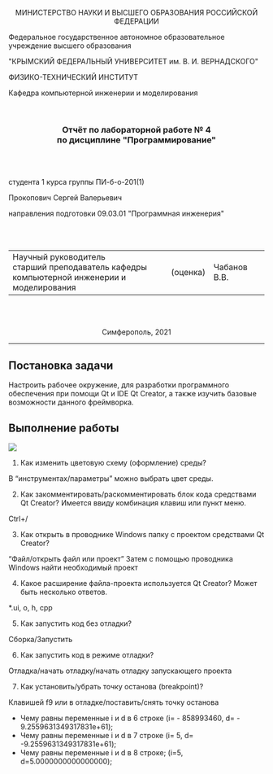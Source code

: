 <p align="center">МИНИСТЕРСТВО НАУКИ  И ВЫСШЕГО ОБРАЗОВАНИЯ РОССИЙСКОЙ ФЕДЕРАЦИИ<br>

Федеральное государственное автономное образовательное учреждение высшего образования<br>

"КРЫМСКИЙ ФЕДЕРАЛЬНЫЙ УНИВЕРСИТЕТ им. В. И. ВЕРНАДСКОГО"<br>

ФИЗИКО-ТЕХНИЧЕСКИЙ ИНСТИТУТ<br>

Кафедра компьютерной инженерии и моделирования</p>

<br>

<h3 align="center">Отчёт по лабораторной работе № 4<br> по дисциплине "Программирование"</h3>

<br><br>

<p>студента 1 курса группы ПИ-б-о-201(1)<br>


Прокопович Сергей Валерьевич<br>

направления подготовки 09.03.01 "Программная инженерия"</p>

<br><br>

<table>

<tr><td>Научный руководитель<br> старший преподаватель кафедры<br> компьютерной инженерии и моделирования</td>

<td>(оценка)</td>

<td>Чабанов В.В.</td>

</tr>

</table>

<br><br>

<p align="center">Симферополь, 2021</p>

<hr>

## Постановка задачи

Настроить рабочее окружение, для разработки программного обеспечения при помощи Qt и IDE Qt Creator, а также изучить базовые возможности данного фреймворка.

## Выполнение работы 

![](Programming/lab/04/screenshot/1.png)

1. Как изменить цветовую схему (оформление) среды?

В “инструментах/параметры” можно выбрать цвет среды.

2. Как закомментировать/раскомментировать блок кода средствами Qt Creator? Имеется ввиду комбинация клавиш или пункт меню.

Ctrl+/

3. Как открыть в проводнике Windows папку с проектом средствами Qt Creator?

“Файл/открыть файл или проект” Затем с помощью проводника Windows найти необходимый проект

4. Какое расширение файла-проекта используется Qt Creator? Может быть несколько ответов.

*.ui, o, h, cpp

5. Как запустить код без отладки?

Сборка/Запустить

6. Как запустить код в режиме отладки?

Отладка/начать отладку/начать отладку запускающего проекта

7. Как установить/убрать точку останова (breakpoint)?

Клавишей f9 или в отладке/поставить/снять точку останова

- Чему равны переменные i и d в 6     строке (i= - 858993460,            									           d= -     9.2559631349317831e+61);
- Чему равны переменные i и d в 7     строке (i= 5, d=     -9.2559631349317831e+61);
- Чему равны переменные i и d в 8     строке; (i=5, d=5.0000000000000000);

